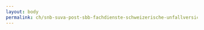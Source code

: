 ```yaml
---
layout: body
permalink: ch/snb-suva-post-sbb-fachdienste-schweizerische-unfallversicherungsanstalt-dienstabteilungen-der-direktion-abteilung-versicherungstechnik/
---
```


